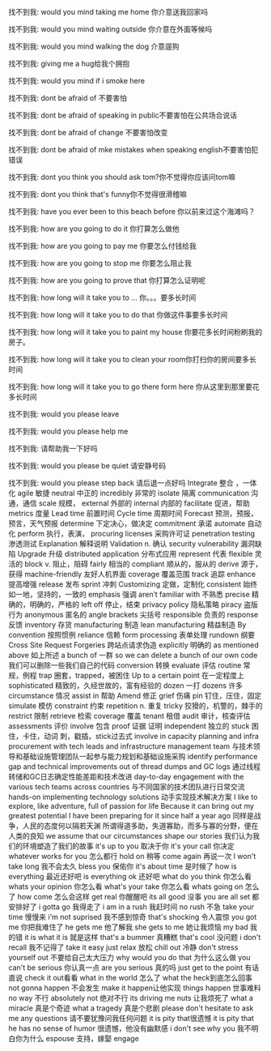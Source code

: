 找不到我:
would you mind taking me home 你介意送我回家吗

找不到我:
would you mind waiting outside 你介意在外面等候吗

找不到我:
would you mind walking the dog 介意遛狗

找不到我:
giving me a hug给我个拥抱

找不到我:
would you mind if i smoke here

找不到我:
dont be afraid of 不要害怕

找不到我:
dont be afraid of speaking in public不要害怕在公共场合说话

找不到我:
dont be afraid of change 不要害怕改变

找不到我:
dont be afraid of mke mistakes when speaking english不要害怕犯错误

找不到我:
dont you think you  should ask tom?你不觉得你应该问tom嘛

找不到我:
dont you think that's funny你不觉得很滑稽嘛

找不到我:
have you ever been to this beach  before 你以前来过这个海滩吗？

找不到我:
how are you going to do it 你打算怎么做他

找不到我:
how are you going to pay me 你要怎么付钱给我

找不到我:
how are you going to stop me 你要怎么阻止我

找不到我:
how are you going to prove that 你打算怎么证明呢

找不到我:
how long will it take you to ... 你。。。要多长时间

找不到我:
how long will it take you to do that 你做这件事要多长时间

找不到我:
how long will it take you to paint my house 你要花多长时间粉刷我的房子。

找不到我:
how long will it take you to clean your room你打扫你的房间要多长时间

找不到我:
how long will it take you to go there form here 你从这里到那里要花多长时间

找不到我:
would you please leave

找不到我:
would you please help me

找不到我:
请帮助我一下好吗

找不到我:
would you please be quiet 请安静号码

找不到我:
would you please step back 请后退一点好吗
Integrate 整合 ，一体化
agile 敏捷
neutral 中正的
incredibly 非常的
isolate 隔离
communication 沟通，通信
scale 规模，
external 外部的
internal 内部的
facilitate 促进，帮助
metrics 度量
Lead time 前置时间
Cycle time 周期时间
Forecast 预测，预报，预言，天气预报
determine 下定决心，做决定
commitment 承诺
automate 自动化
perform 执行，表演，
procuring licenses 采购许可证
penetration testing 渗透测试
Explanation 解释说明
Validation n. 确认
security vulnerability 漏洞缺陷
Upgrade 升级
distributed application 分布式应用
represent 代表
flexible 灵活的
block v. 阻止，阻碍
fairly 相当的
compliant 顺从的，服从的
derive 源于，获得
machine-friendly 友好人机界面
coverage 覆盖范围
track 追踪
enhance 提高增强
release 发布
sprint 冲刺
Customizing 定做，定制化
consistent 始终如一地，坚持的，一致的
emphasis 强调
aren’t familiar with 不熟悉
precise 精确的，明确的，严格的
left off 停止，结束
privacy policy 隐私策略
piracy 盗版行为
anonymous 匿名的
angle brackets 尖括号
responsible 负责的 response 反馈
inventory 存货
manufacturing 制造
lean manufacturing 精益制造
By convention 按照惯例
reliance 信赖
form processing 表单处理
rundown 纲要
Cross Site Request Forgeries 跨站点请求伪造
explicitly 明确的
as mentioned above 如上所述
a bunch of 一群 so we can delete a bunch of our own code 我们可以删除一些我们自己的代码
conversion 转换
evaluate 评估
routine 常规，例程
trap 圈套，trapped，被困住
Up to a certain point 在一定程度上
sophisticated 精致的，久经世故的，富有经验的
dozen 一打 dozens 许多
circumstance 情况
assist in 帮助
Amend 修正
grief 伤痛
pin 钉住，压住，固定
simulate 模仿
constraint 约束
repetition n. 重复
tricky 狡猾的，机警的，棘手的
restrict 限制
retrieve 检索
coverage 覆盖
tenant 租借
audit 审计，核查评估
assessments 评价
involve 包含
proof 证据 证明
independent 独立的
stuck 困住，卡住，动词 刺，戳插，stick过去式
involve in capacity planning and infra procurement with tech leads and infrastructure management team 与技术领导和基础设施管理团队一起参与能力规划和基础设施采购
identify performance gap and technical improvements out of thread dumps and GC logs 通过线程转储和GC日志确定性能差距和技术改进
day-to-day engagement with the various tech teams across countries 与不同国家的技术团队进行日常交流
hands-on implementing technology solutions 动手实现技术解决方案
I like to explore, like adventure, full of passion for life
Because it can bring out my greatest potential
I have been preparing for it since half a year ago
同样是战争，人民的态度何以隔若天渊 所谓得道多助，失道寡助，而多与寡的分野，便在人类的良知
we assume that our circumstances shape our stories 我们认为我们的环境塑造了我们的故事
it's up to you 取决于你
it's your call 你决定
whatever works for you  怎么都行
hold on 稍等
come again 再说一次
l won't take long 我不会太久
bless you 保佑你
it's about time 是时候了
how is everything 最近还好吧
is everything ok 还好吧
what do you think 你怎么看
whats your opinion 你怎么看
what's your take 你怎么看
whats going on 怎么了
how come 怎么会这样
get real 你醒醒吧
its all good 没事
you are all set 都安排好了
i gotta go 我得走了
i am in a rush 我赶时间
no rush 不急
take your time 慢慢来
i'm not suprised 我不感到惊奇
that's shocking 令人震惊
you got me 你把我难住了
he gets me 他了解我
she gets to me 她让我烦恼
my bad 我的错
it is what it is 就是这样
that's a bummer 真糟糕
that's cool 没问题
i don't recall 我不记得了
take it easy 
just relax 放松
chill out 冷静
don't stress yourself out 不要给自己太大压力
why would you do that 为什么这么做
you can't be serious 你认真一点
are you serious 真的吗
just get to the point 有话直说
check it out看看
what in the world 怎么了
what the heck到底怎么回事
not gonna happen 不会发生
make it happen让他实现
things happen 	世事难料
no way 不行
absolutely not 绝对不行
its driving me nuts 让我烦死了
what a miracle 真是个奇迹
what a tragedy 真是个悲剧
please don't hesitate to ask me any questions 请不要犹豫问我任何问题
it is pity that很遗憾
it is pity that he has no sense of humor  很遗憾，他没有幽默感
i don't see why you 我不明白你为什么
espouse 支持，嫁娶
engage
